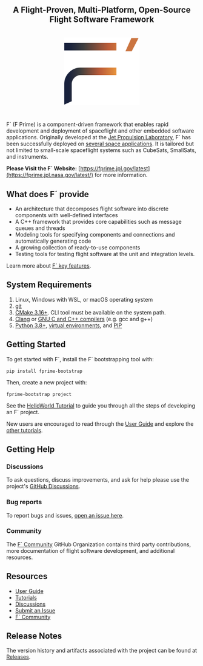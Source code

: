 <h2 align="center">A Flight-Proven, Multi-Platform, Open-Source Flight Software Framework</h2>
<p align="center"><br/>
<img width="200em" src="docs/img/fprime-logo.svg"><br/>
</p>

#
F´ (F Prime) is a component-driven framework that enables rapid development and deployment of spaceflight and other embedded software applications. Originally developed at the [Jet Propulsion Laboratory](https://www.jpl.nasa.gov/), F´ has been successfully deployed on [several space applications](https://nasa.github.io/fprime/projects.html). It is tailored but not limited to small-scale spaceflight systems such as CubeSats, SmallSats, and instruments.

**Please Visit the F´ Website:** [https://fprime.jpl.gov/latest](https://fprime.jpl.nasa.gov/latest/) for more information.


## What does F´ provide

- An architecture that decomposes flight software into discrete components with well-defined interfaces
- A C++ framework that provides core capabilities such as message queues and threads
- Modeling tools for specifying components and connections and automatically generating code
- A growing collection of ready-to-use components
- Testing tools for testing flight software at the unit and integration levels.

Learn more about [F´ key features](https://fprime.jpl.nasa.gov/latest/).


## System Requirements

1. Linux, Windows with WSL, or macOS operating system
2. [git](https://git-scm.com/)
3. [CMake 3.16+](https://cmake.org/download/). CLI tool must be available on the system path.
4. [Clang](https://clang.llvm.org/) or [GNU C and C++ compilers](https://gcc.gnu.org/) (e.g. gcc and g++)
5. [Python 3.8+](https://www.python.org/downloads/), [virtual environments](https://docs.python.org/3/library/venv.html), and [PIP](https://pypi.org/project/pip/)


## Getting Started

To get started with F´, install the F´ bootstrapping tool with:
```
pip install fprime-bootstrap
```

Then, create a new project with:
```
fprime-bootstrap project
```

See the [HelloWorld Tutorial](https://fprime-community.github.io/fprime-tutorial-hello-world/) to guide you through all the steps of developing an F´ project.

New users are encouraged to read through the [User Guide](https://nasa.github.io/fprime/UsersGuide/guide.html) and explore the [other tutorials](https://nasa.github.io/fprime/Tutorials/README.html).


## Getting Help

### Discussions
To ask questions, discuss improvements, and ask for help please use the project's [GitHub Discussions](https://github.com/nasa/fprime/discussions).
### Bug reports
To report bugs and issues, [open an issue here](https://github.com/nasa/fprime/issues).
### Community
The [F´ Community](https://github.com/fprime-community) GitHub Organization contains third party contributions, more documentation of flight software development, and additional resources.


## Resources
- [User Guide](https://nasa.github.io/fprime/UsersGuide/guide.html)
- [Tutorials](https://nasa.github.io/fprime/Tutorials/README.html)
- [Discussions](https://github.com/nasa/fprime/discussions)
- [Submit an Issue](https://github.com/nasa/fprime/issues)
- [F´ Community](https://github.com/fprime-community)


## Release Notes

The version history and artifacts associated with the project can be found at [Releases](https://github.com/nasa/fprime/releases).
